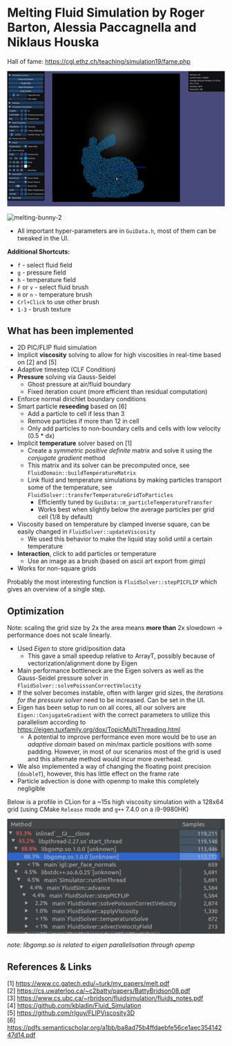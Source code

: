 # Melting Fluid Simulation by Roger Barton, Alessia Paccagnella and Niklaus Houska

Hall of fame: https://cgl.ethz.ch/teaching/simulation19/fame.php

![melting-bunny](assets/README/melting-bunny.gif)

![melting-bunny-2](assets/README/melting-bunny-2.gif)

- All important hyper-parameters are in `GuiData.h`, most of them can be tweaked in the UI.

**Additional Shortcuts:**  

- `f` - select fluid field
- `g` - pressure field
- `h` - temperature field
- `F` or `v` - select fluid brush
- `H` or `n` - temperature brush
- `Crl+Click` to use other brush
- `1-3` - brush texture

## What has been implemented

- 2D PIC/FLIP fluid simulation
- Implicit **viscosity** solving to allow for high viscosities in real-time based on [2] and [5]
- Adaptive timestep (CLF Condition)
- **Pressure** solving via Gauss-Seidel
  - Ghost pressure at air/fluid boundary
  - Fixed iteration count (more efficient than residual computation)
- Enforce normal dirichlet boundary conditions
- Smart particle **reseeding** based on [6]
    - Add a particle to cell if less than 3  
    - Remove particles if more than 12 in cell
    - Only add particles to non-boundary cells and cells with low velocity (0.5 * dx)
- Implicit **temperature** solver based on [1]
  - Create a *symmetric positive definite* matrix and solve it using the *conjugate gradient* method
  - This matrix and its solver can be precomputed once, see `FluidDomain::buildTemperatureMatrix`
  - Link fluid and temperature simulations by making particles transport some of the temperature, see `FluidSolver::transferTemperatureGridToParticles`
    - Efficiently tuned by `GuiData::m_particleTemperatureTransfer`
    - Works best when slightly below the average particles per grid cell (1/8 by default)
- Viscosity based on temperature by clamped inverse square, can be easily changed in `FluidSolver::updateViscosity`
    - We used this behavior to make the liquid stay solid until a certain temperature
- **Interaction**, click to add particles or temperature
  - Use an image as a brush (based on ascii art export from gimp)
- Works for non-square grids

Probably the most interesting function is `FluidSolver::stepPICFLIP` which gives an overview of a single step.

## Optimization

Note: scaling the grid size by 2x the area means **more than** 2x slowdown -> performance does not scale linearly.

- Used *Eigen* to store grid/position data 
  - This gave a small speedup relative to ArrayT, possibly because of vectorization/alignment done by Eigen
- Main performance bottleneck are the Eigen solvers as well as the Gauss-Seidel pressure solver in `FluidSolver::solvePoissonCorrectVelocity`
- If the solver becomes instable, often with larger grid sizes, the *iterations for the pressure solver* need to be increased. Can be set in the UI.
- Eigen has been setup to run on all cores, all our solvers are `Eigen::ConjugateGradient` with the correct parameters to utilize this parallelism according to https://eigen.tuxfamily.org/dox/TopicMultiThreading.html
  - A potential to improve performance even more would be to use an *adaptive domain* based on min/max particle positions with some padding. However, in most of our scenarios most of the grid is used and this alternate method would incur more overhead.
- We also implemented a way of changing the floating point precision (`doubleT`), however, this has little effect on the frame rate
- Particle advection is done with openmp to make this completely negligible

Below is a profile in CLion for a ~15s high viscosity simulation with a 128x64 grid (using CMake `Release` mode and `g++` 7.4.0  on a i9-9980HK)

![image-20191216220217022](assets/README/image-20191216220217022.png)

*note: libgomp.so is related to eigen parallelisation through opemp*

## References & Links

[1] https://www.cc.gatech.edu/~turk/my_papers/melt.pdf  
[2] https://cs.uwaterloo.ca/~c2batty/papers/BattyBridson08.pdf  
[3] https://www.cs.ubc.ca/~rbridson/fluidsimulation/fluids_notes.pdf  
[4] https://github.com/kbladin/Fluid_Simulation  
[5] https://github.com/rlguy/FLIPViscosity3D  
[6] https://pdfs.semanticscholar.org/a1bb/ba8ad75b4ffdaebfe56ce1aec35414247d14.pdf
